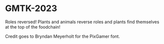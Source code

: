# GMTK-2023

Roles reversed! Plants and animals reverse roles and plants find themselves at the top of the foodchain!

Credit goes to Bryndan Meyerholt for the PixGamer font.
